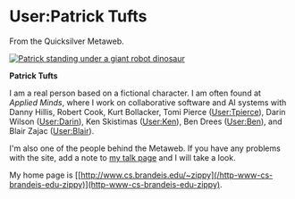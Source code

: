 
# User:Patrick Tufts

From the Quicksilver Metaweb.

[![Patrick standing under a giant robot dinosaur](/web/20060725165408im_/http://www.metaweb.com/wiki/upload/c/cf/Pat-robot-IMG_1025.jpg)](patrick-standing-under-a-giant-robot-dinosaur)
  
**Patrick Tufts**  

I am a real person based on a fictional character. I am often found at *Applied Minds*, where I work on collaborative software and AI systems with Danny Hillis, Robert Cook, Kurt Bollacker, Tomi Pierce ([User:Tpierce](/user-tpierce)), Darin Wilson ([User:Darin](/user-darin)), Ken Skistimas ([User:Ken](/user-ken)), Ben Drees ([User:Ben](/user-ben)), and Blair Zajac ([User:Blair](/user-blair)).

I'm also one of the people behind the Metaweb. If you have any problems with the site, add a note to [my talk page](/user-talk-patrick-tufts) and I will take a look.

My home page is [[http://www.cs.brandeis.edu/~zippy](/http-www-cs-brandeis-edu-zippy)](http-www-cs-brandeis-edu-zippy).
